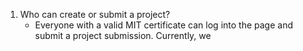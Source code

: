 
1. Who can create or submit a project?
   * Everyone with a valid MIT certificate can log into the page and submit a project submission. Currently, we 